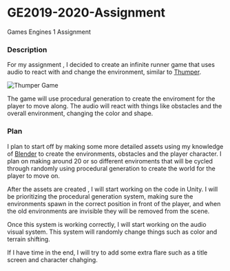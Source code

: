 # GE2019-2020-Assignment
Games Engines 1 Assignment 



### Description 

For my assignment , I decided to create an infinite runner game that uses audio to react with and change the environment, similar to [Thumper](https://en.wikipedia.org/wiki/Thumper_(video_game)).


![Thumper Game](https://indiemegabooth.com/wp-cargo/uploads/2015/02/crakhed1.png)


The game will use procedural generation to create the enviroment for the player to move along. 
The audio will react with things like obstacles and the overall environment, changing the color and shape.



### Plan 

I plan to start off by making some more detailed assets using my knowledge of [Blender](https://www.blender.org/) to create the environments, obstacles and the player character. I plan on making around 20 or so different enviroments that will be cycled through randomly using procedural generation to create the world for the player to move on. 

After the assets are created , I will start working on the code in Unity. I will be prioritizing the procedural generation system, making sure the environments spawn in the correct position in front of the player, and when the old environments are invisible they will be removed from the scene. 

Once this system is working correctly, I will start working on the audio visual system. This system will randomly change things such as color and terrain shifting. 

If I have time in the end, I will try to add some extra flare such as a title screen and character chahging. 






